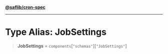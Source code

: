 [**@saflib/cron-spec**](../index.md)

---

# Type Alias: JobSettings

> **JobSettings** = `components`\[`"schemas"`\]\[`"JobSettings"`\]

